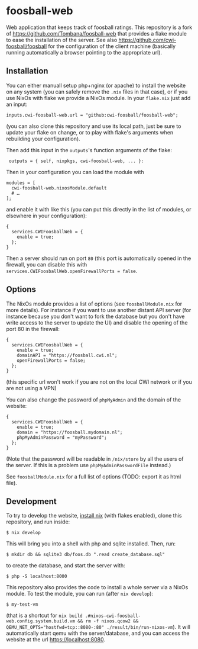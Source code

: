 # foosball-web

Web application that keeps track of foosball ratings. This repository is a fork of https://github.com/Tombana/foosball-web that provides a flake module to ease the installation of the server. See also https://github.com/cwi-foosball/foosball for the configuration of the client machine (basically running automatically a browser pointing to the appropriate url).

## Installation

You can either manuall setup php+nginx (or apache) to install the website on any system (you can safely remove the `.nix` files in that case), or if you use NixOs with flake we provide a NixOs module. In your `flake.nix` just add an input:
```
inputs.cwi-foosball-web.url = "github:cwi-foosball/foosball-web";
```
(you can also clone this repository and use its local path, just be sure to update your flake on change, or to play with flake's arguments when rebuilding your configuration).

Then add this input in the `outputs`'s function arguments of the flake:
```
 outputs = { self, nixpkgs, cwi-foosball-web, ... }:
```
Then in your configuration you can load the module with
```
modules = [
  cwi-foosball-web.nixosModule.default
  # …
];
```
and enable it with like this (you can put this directly in the list of modules, or elsewhere in your configuration):
```
{
  services.CWIFoosballWeb = {
    enable = true;
  };
}
```

Then a server should run on port `80` (this port is automatically opened in the firewall, you can disable this with `services.CWIFoosballWeb.openFirewallPorts = false`.

## Options

The NixOs module provides a list of options (see `foosballModule.nix` for more details). For instance if you want to use another distant API server (for instance because you don't want to fork the database but you don't have write access to the server to update the UI) and disable the opening of the port 80 in the firewall:
```
{
  services.CWIFoosballWeb = {
    enable = true;
    domainAPI = "https://foosball.cwi.nl";
    openFirewallPorts = false;
  };
}
```
(this specific url won't work if you are not on the local CWI network or if you are not using a VPN)

You can also change the password of `phpMyAdmin` and the domain of the website:
```
{
  services.CWIFoosballWeb = {
    enable = true;
    domain = "https://foosball.mydomain.nl";
    phpMyAdminPassword = "myPassword";
  };
}
```
(Note that the password will be readable in `/nix/store` by all the users of the server. If this is a problem use `phpMyAdminPasswordFile` instead.)

See `foosballModule.nix` for a full list of options (TODO: export it as html file).


## Development

To try to develop the website, [install nix](https://nixos.org/download.html) (with flakes enabled), clone this repository, and run inside:
```
$ nix develop
```
This will bring you into a shell with php and sqlite installed. Then, run:
```
$ mkdir db && sqlite3 db/foos.db ".read create_database.sql"
```
to create the database, and start the server with:
```
$ php -S localhost:8000
```


This repository also provides the code to install a whole server via a NixOs module. To test the module, you can run (after `nix develop`):
```
$ my-test-vm
```
(that is a shortcut for `nix build .#nixos-cwi-foosball-web.config.system.build.vm && rm -f nixos.qcow2 && QEMU_NET_OPTS="hostfwd=tcp::8080-:80" ./result/bin/run-nixos-vm`). It will automatically start qemu with the server/database, and you can access the website at the url <https://localhost:8080>.
